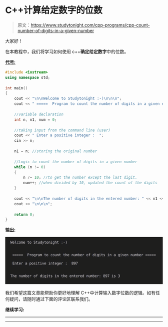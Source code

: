 # C++计算给定数字的位数

> 原文：<https://www.studytonight.com/cpp-programs/cpp-count-number-of-digits-in-a-given-number>

大家好！

在本教程中，我们将学习如何使用 c++**确定给定数字**中的位数。

<u>**代号:**</u>

```cpp
#include <iostream>
using namespace std;

int main()
{
    cout << "\n\nWelcome to Studytonight :-)\n\n\n";
    cout << " =====  Program to count the number of digits in a given number ===== \n\n";

    //variable declaration
    int n, n1, num = 0;

    //taking input from the command line (user)
    cout << " Enter a positive integer :  ";
    cin >> n;

    n1 = n; //storing the original number

    //Logic to count the number of digits in a given number
    while (n != 0)
    {
        n /= 10; //to get the number except the last digit.
        num++; //when divided by 10, updated the count of the digits
    }

    cout << "\n\nThe number of digits in the entered number: " << n1 << " is " << num;
    cout << "\n\n\n";

    return 0;
}
```

<u>**输出:**</u>

![C++ count number of digits program output](img/71b75eb6a7d58f69457cb69f54222906.png)

我们希望这篇文章能帮助你更好地理解 C++中计算输入数字位数的逻辑。如有任何疑问，请随时通过下面的评论区联系我们。

**继续学习:**

* * *

* * *
